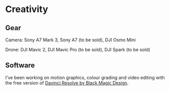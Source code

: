 # Creativity

## Gear

Camera: Sony A7 Mark 3, Sony A7 \(to be sold\), DJI Osmo Mini

Drone: DJI Mavic 2, DJI Mavic Pro \(to be sold\), DJI Spark \(to be sold\)

## Software

I've been working on motion graphics, colour grading and video editing with the free version of [Davinci Resolve by Black Magic Design](https://www.blackmagicdesign.com/products/davinciresolve/). 



